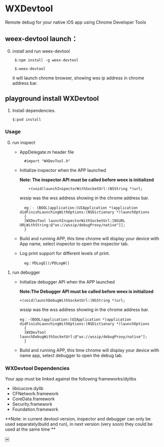 # WXDevtool
Remote debug for your native iOS app using Chrome Developer Tools

## weex-devtool launch：

0. install and run weex-devtool

		$:npm install -g weex-devtool

		$:weex-devtool  

	it will launch chrome browser, showing wss ip address in chrome address bar.
		
		
## playground install WXDevtool

1. Install dependencies.
   
       $:pod install

### Usage
0. run inspect 
	* AppDelegate.m header file

			#import "WXDevTool.h"
		
	* Initialize inspector when the APP launched
	
	    **Note: The inspector API must be called before weex is initialized**
		
			  +(void)launchInspectorWithSocketUrl:(NSString *)url;		
	   wssip was the wss address showing in the chrome address bar.

	 		eg：- (BOOL)application:(UIApplication *)application didFinishLaunchingWithOptions:(NSDictionary *)launchOptions
			{
			[WXDevTool launchInspectorWithSocketUrl:[NSURL URLWithString:@"ws://wssip/debugProxy/native"]];
			}

	 
	* Build and running APP, this time chrome will display your device with App name, select inspector to open the inspector tab.
	* Log print support for different levels of print.
	
			eg：PDLogE()/PDLogW()

0. run debugger
	* Initialize debugger API when the APP launched
	
	  **Note:The Debugger API must be called before weex is initialized**
	
		  +(void)launchDebugWithSocketUrl:(NSString *)url;

	   wssip was the wss address showing in the chrome address bar.
	 
	 	  eg：-(BOOL)application:(UIApplication *)application didFinishLaunchingWithOptions:(NSDictionary *)launchOptions
			{
    		[WXDevTool launchDebugWithSocketUrl:@"ws://wssip/debugProxy/native"];
			}

	* Build and running APP, this time chrome will display your device with name app, select debugger to open the debug tab.
	
### WXDevtool Dependencies

Your app must be linked against the following frameworks/dylibs

* libicucore.dylib
* CFNetwork.framework
* CoreData.framework
* Security.framework
* Foundation.framework

**Note: in current devtool version, inspector and debugger can only be used separately(build and run), in next version (very soon) they could be used at the same time **



￼
